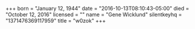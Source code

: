 +++
born = "January 12, 1944"
date = "2016-10-13T08:10:43-05:00"
died = "October 12, 2016"
licensed = ""
name = "Gene Wicklund"
silentkeyhq = "1371476369117959"
title = "w0zok"
+++

